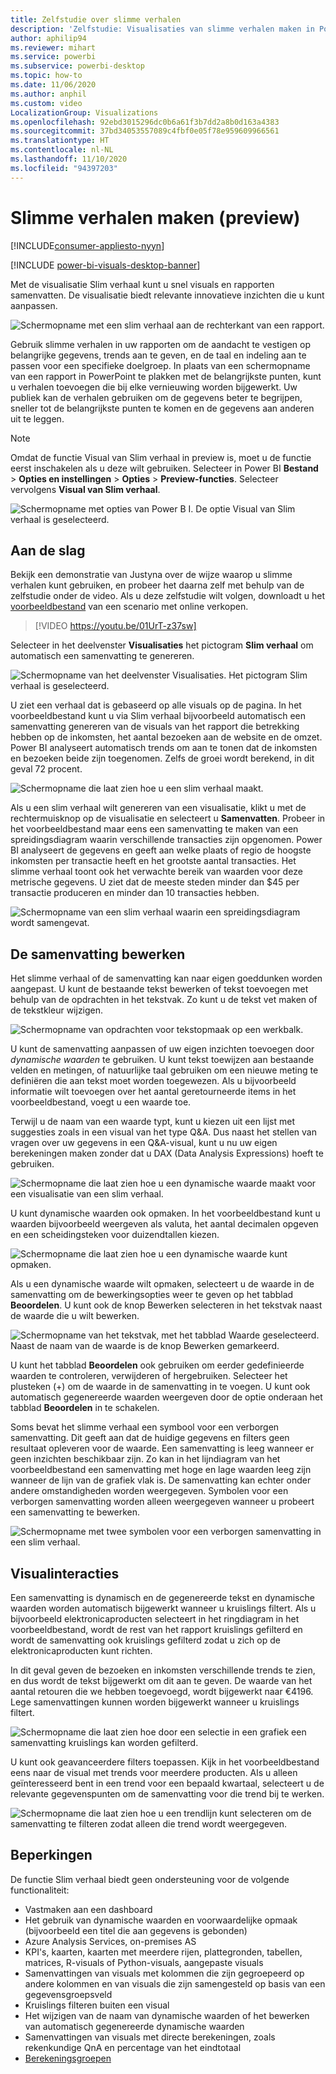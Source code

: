 ```yaml
---
title: Zelfstudie over slimme verhalen
description: 'Zelfstudie: Visualisaties van slimme verhalen maken in Power BI'
author: aphilip94
ms.reviewer: mihart
ms.service: powerbi
ms.subservice: powerbi-desktop
ms.topic: how-to
ms.date: 11/06/2020
ms.author: anphil
ms.custom: video
LocalizationGroup: Visualizations
ms.openlocfilehash: 92ebd3015296dc0b6a61f3b7dd2a8b0d163a4383
ms.sourcegitcommit: 37bd34053557089c4fbf0e05f78e959609966561
ms.translationtype: HT
ms.contentlocale: nl-NL
ms.lasthandoff: 11/10/2020
ms.locfileid: "94397203"
---
```

# <a name="create-smart-narrative-summaries-preview"></a>Slimme verhalen maken (preview)

[!INCLUDE[consumer-appliesto-nyyn](../includes/consumer-appliesto-nyyn.md)]    

[!INCLUDE [power-bi-visuals-desktop-banner](../includes/power-bi-visuals-desktop-banner.md)]

Met de visualisatie Slim verhaal kunt u snel visuals en rapporten samenvatten. De visualisatie biedt relevante innovatieve inzichten die u kunt aanpassen.

![Schermopname met een slim verhaal aan de rechterkant van een rapport.](media/power-bi-visualization-smart-narratives/1.png)

Gebruik slimme verhalen in uw rapporten om de aandacht te vestigen op belangrijke gegevens, trends aan te geven, en de taal en indeling aan te passen voor een specifieke doelgroep. In plaats van een schermopname van een rapport in PowerPoint te plakken met de belangrijkste punten, kunt u verhalen toevoegen die bij elke vernieuwing worden bijgewerkt. Uw publiek kan de verhalen gebruiken om de gegevens beter te begrijpen, sneller tot de belangrijkste punten te komen en de gegevens aan anderen uit te leggen.

>[!NOTE]
> Omdat de functie Visual van Slim verhaal in preview is, moet u de functie eerst inschakelen als u deze wilt gebruiken. Selecteer in Power BI **Bestand** > **Opties en instellingen** > **Opties** > **Preview-functies**. Selecteer vervolgens **Visual van Slim verhaal**.
>
>![Schermopname met opties van Power B I. De optie Visual van Slim verhaal is geselecteerd.](media/power-bi-visualization-smart-narratives/2.png)



## <a name="get-started"></a>Aan de slag 
Bekijk een demonstratie van Justyna over de wijze waarop u slimme verhalen kunt gebruiken, en probeer het daarna zelf met behulp van de zelfstudie onder de video.  Als u deze zelfstudie wilt volgen, downloadt u het [voorbeeldbestand](https://github.com/microsoft/powerbi-desktop-samples/blob/master/Monthly%20Desktop%20Blog%20Samples/2020/2020SU09%20Blog%20Demo%20-%20September.pbix) van een scenario met online verkopen.

> [!VIDEO https://youtu.be/01UrT-z37sw]

Selecteer in het deelvenster **Visualisaties** het pictogram **Slim verhaal** om automatisch een samenvatting te genereren.

![Schermopname van het deelvenster Visualisaties. Het pictogram Slim verhaal is geselecteerd.](media/power-bi-visualization-smart-narratives/3.png)

U ziet een verhaal dat is gebaseerd op alle visuals op de pagina. In het voorbeeldbestand kunt u via Slim verhaal bijvoorbeeld automatisch een samenvatting genereren van de visuals van het rapport die betrekking hebben op de inkomsten, het aantal bezoeken aan de website en de omzet. Power BI analyseert automatisch trends om aan te tonen dat de inkomsten en bezoeken beide zijn toegenomen. Zelfs de groei wordt berekend, in dit geval 72 procent.
 
![Schermopname die laat zien hoe u een slim verhaal maakt.](media/power-bi-visualization-smart-narratives/4.gif)
 
Als u een slim verhaal wilt genereren van een visualisatie, klikt u met de rechtermuisknop op de visualisatie en selecteert u **Samenvatten**. Probeer in het voorbeeldbestand maar eens een samenvatting te maken van een spreidingsdiagram waarin verschillende transacties zijn opgenomen. Power BI analyseert de gegevens en geeft aan welke plaats of regio de hoogste inkomsten per transactie heeft en het grootste aantal transacties. Het slimme verhaal toont ook het verwachte bereik van waarden voor deze metrische gegevens. U ziet dat de meeste steden minder dan $45 per transactie produceren en minder dan 10 transacties hebben.
 
  
![Schermopname van een slim verhaal waarin een spreidingsdiagram wordt samengevat.](media/power-bi-visualization-smart-narratives/5.gif)
 
## <a name="edit-the-summary"></a>De samenvatting bewerken
 
Het slimme verhaal of de samenvatting kan naar eigen goeddunken worden aangepast. U kunt de bestaande tekst bewerken of tekst toevoegen met behulp van de opdrachten in het tekstvak. Zo kunt u de tekst vet maken of de tekstkleur wijzigen.
 
![Schermopname van opdrachten voor tekstopmaak op een werkbalk.](media/power-bi-visualization-smart-narratives/6.png)
  
U kunt de samenvatting aanpassen of uw eigen inzichten toevoegen door *dynamische waarden* te gebruiken. U kunt tekst toewijzen aan bestaande velden en metingen, of natuurlijke taal gebruiken om een nieuwe meting te definiëren die aan tekst moet worden toegewezen. Als u bijvoorbeeld informatie wilt toevoegen over het aantal geretourneerde items in het voorbeeldbestand, voegt u een waarde toe. 

Terwijl u de naam van een waarde typt, kunt u kiezen uit een lijst met suggesties zoals in een visual van het type Q&A. Dus naast het stellen van vragen over uw gegevens in een Q&A-visual, kunt u nu uw eigen berekeningen maken zonder dat u DAX (Data Analysis Expressions) hoeft te gebruiken. 
  
![Schermopname die laat zien hoe u een dynamische waarde maakt voor een visualisatie van een slim verhaal.](media/power-bi-visualization-smart-narratives/7.gif)
  
U kunt dynamische waarden ook opmaken. In het voorbeeldbestand kunt u waarden bijvoorbeeld weergeven als valuta, het aantal decimalen opgeven en een scheidingsteken voor duizendtallen kiezen. 
   
![Schermopname die laat zien hoe u een dynamische waarde kunt opmaken.](media/power-bi-visualization-smart-narratives/8.gif)
   
Als u een dynamische waarde wilt opmaken, selecteert u de waarde in de samenvatting om de bewerkingsopties weer te geven op het tabblad **Beoordelen**. U kunt ook de knop Bewerken selecteren in het tekstvak naast de waarde die u wilt bewerken. 
   
![Schermopname van het tekstvak, met het tabblad Waarde geselecteerd. Naast de naam van de waarde is de knop Bewerken gemarkeerd.](media/power-bi-visualization-smart-narratives/9.png)
   
U kunt het tabblad **Beoordelen** ook gebruiken om eerder gedefinieerde waarden te controleren, verwijderen of hergebruiken. Selecteer het plusteken (+) om de waarde in de samenvatting in te voegen. U kunt ook automatisch gegenereerde waarden weergeven door de optie onderaan het tabblad **Beoordelen** in te schakelen.

Soms bevat het slimme verhaal een symbool voor een verborgen samenvatting. Dit geeft aan dat de huidige gegevens en filters geen resultaat opleveren voor de waarde. Een samenvatting is leeg wanneer er geen inzichten beschikbaar zijn. Zo kan in het lijndiagram van het voorbeeldbestand een samenvatting met hoge en lage waarden leeg zijn wanneer de lijn van de grafiek vlak is. De samenvatting kan echter onder andere omstandigheden worden weergegeven. Symbolen voor een verborgen samenvatting worden alleen weergegeven wanneer u probeert een samenvatting te bewerken.


![Schermopname met twee symbolen voor een verborgen samenvatting in een slim verhaal.](media/power-bi-visualization-smart-narratives/10.png)
   
## <a name="visual-interactions"></a>Visualinteracties
Een samenvatting is dynamisch en de gegenereerde tekst en dynamische waarden worden automatisch bijgewerkt wanneer u kruislings filtert. Als u bijvoorbeeld elektronicaproducten selecteert in het ringdiagram in het voorbeeldbestand, wordt de rest van het rapport kruislings gefilterd en wordt de samenvatting ook kruislings gefilterd zodat u zich op de elektronicaproducten kunt richten.  

In dit geval geven de bezoeken en inkomsten verschillende trends te zien, en dus wordt de tekst bijgewerkt om dit aan te geven. De waarde van het aantal retouren die we hebben toegevoegd, wordt bijgewerkt naar €4196. Lege samenvattingen kunnen worden bijgewerkt wanneer u kruislings filtert.
   
![Schermopname die laat zien hoe door een selectie in een grafiek een samenvatting kruislings kan worden gefilterd.](media/power-bi-visualization-smart-narratives/11.gif)
   
U kunt ook geavanceerdere filters toepassen. Kijk in het voorbeeldbestand eens naar de visual met trends voor meerdere producten. Als u alleen geïnteresseerd bent in een trend voor een bepaald kwartaal, selecteert u de relevante gegevenspunten om de samenvatting voor die trend bij te werken.
   
![Schermopname die laat zien hoe u een trendlijn kunt selecteren om de samenvatting te filteren zodat alleen die trend wordt weergegeven.](media/power-bi-visualization-smart-narratives/12.gif)
   
## <a name="limitations"></a>Beperkingen

De functie Slim verhaal biedt geen ondersteuning voor de volgende functionaliteit:
- Vastmaken aan een dashboard 
- Het gebruik van dynamische waarden en voorwaardelijke opmaak (bijvoorbeeld een titel die aan gegevens is gebonden)
- Azure Analysis Services, on-premises AS
- KPI's, kaarten, kaarten met meerdere rijen, plattegronden, tabellen, matrices, R-visuals of Python-visuals, aangepaste visuals 
- Samenvattingen van visuals met kolommen die zijn gegroepeerd op andere kolommen en van visuals die zijn samengesteld op basis van een gegevensgroepsveld 
- Kruislings filteren buiten een visual
- Het wijzigen van de naam van dynamische waarden of het bewerken van automatisch gegenereerde dynamische waarden
- Samenvattingen van visuals met directe berekeningen, zoals rekenkundige QnA en percentage van het eindtotaal 
- [Berekeningsgroepen](/analysis-services/tabular-models/calculation-groups)
   

